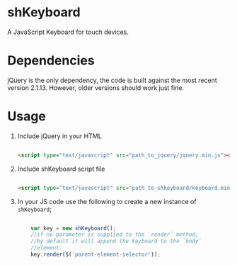 # shKeyboard

A JavaScript Keyboard for touch devices. 

# Dependencies 

jQuery is the only dependency, the code is built against the most recent version 2.1.13. 
However, older versions should work just fine. 

# Usage

1. Include jQuery in your HTML 

	```html

	<script type="text/javascript" src="path_to_jquery/jquery.min.js"></script>

	```

2. Include shKeyboard script file 

	```html

	<script type="text/javascript" src="path_to_shkeyboard/keyboard.min.js"></script>

	```

3. In your JS code use the following to create a new instance of `shKeyboard`; 

	```javascript

		var key = new shKeyboard(); 
		//if no parameter is supplied to the `render` method, 
		//by default it will append the keyboard to the `body` 
		//element. 
		key.render($('parent-element-selector')); 

	```


